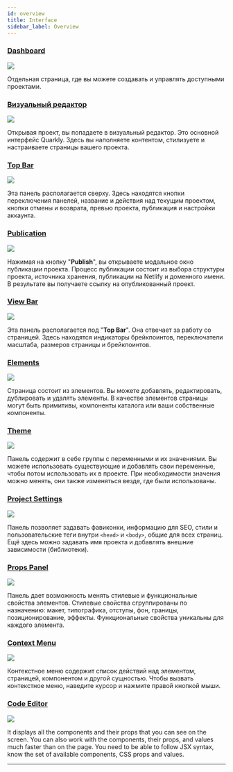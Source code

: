 ```yaml
---
id: overview
title: Interface
sidebar_label: Overview
---
```


### [Dashboard](/interface/dashboard/overview)

![](https://uploads.quarkly.io/609b923c13e4b0001f829749/images/Temp%20Image.png?v=2021-06-01T09:16:30.510Z)

Отдельная страница, где вы можете создавать и управлять доступными проектами.

### [Визуальный редактор](/interface/left-panels/overview)

![](https://uploads.quarkly.io/609b923c13e4b0001f829749/images/Temp%20Image.png?v=2021-06-01T09:16:30.510Z)

Открывая проект, вы попадаете в визуальный редактор. Это основной интерфейс Quarkly. Здесь вы наполняете контентом, стилизуете и настраиваете страницы вашего проекта.

### [Top Bar](/interface/top-bar/overview)

![](https://uploads.quarkly.io/609b923c13e4b0001f829749/images/Temp%20Image.png?v=2021-06-01T09:16:30.510Z)

Эта панель располагается сверху. Здесь находятся кнопки переключения панелей, название и действия над текущим проектом, кнопки отмены и возврата, превью проекта, публикация и настройки аккаунта.

### [Publication](/interface/top-bar/publication/overview)

![](https://uploads.quarkly.io/609b923c13e4b0001f829749/images/Temp%20Image.png?v=2021-06-01T09:16:30.510Z)

Нажимая на кнопку "**Publish**", вы открываете модальное окно публикации проекта. Процесс публикации состоит из выбора структуры проекта, источника хранения, публикации на Netlify и доменного имени. В результате вы получаете ссылку на опубликованный проект.

### [View Bar](/interface/left-panels/view-bar/overview)

![](https://uploads.quarkly.io/609b923c13e4b0001f829749/images/Temp%20Image.png?v=2021-06-01T09:16:30.510Z)

Эта панель располагается под "**Top Bar**". Она отвечает за работу со страницей. Здесь находятся индикаторы брейкпоинтов, переключатели масштаба, размеров страницы и брейкпоинтов.

### [Elements](/interface/left-panels/adding-panel/overview)

![](https://uploads.quarkly.io/609b923c13e4b0001f829749/images/Temp%20Image.png?v=2021-06-01T09:16:30.510Z)

Страница состоит из элементов. Вы можете добавлять, редактировать, дублировать и удалять элементы. В качестве элементов страницы могут быть примитивы, компоненты каталога или ваши собственные компоненты.

### [Theme](/interface/left-panels/theme/overview)

![](https://uploads.quarkly.io/609b923c13e4b0001f829749/images/Temp%20Image.png?v=2021-06-01T09:16:30.510Z)

Панель содержит в себе группы с переменными и их значениями. Вы можете использовать существующие и добавлять свои переменные, чтобы потом использовать их в проекте. При необходимости значения можно менять, они также изменяться везде, где были использованы.

### [Project Settings](/interface/left-panels/project-settings/overview)

![](https://uploads.quarkly.io/609b923c13e4b0001f829749/images/Temp%20Image.png?v=2021-06-01T09:16:30.510Z)

Панель позволяет задавать фавиконки, информацию для SEO, стили и пользовательские теги внутри `<head>` и `<body>`, общие для всех страниц. Ещё здесь можно задавать имя проекта и добавлять внешние зависимости (библиотеки).

### [Props Panel](/interface/left-panels/props-panel/overview)

![](https://uploads.quarkly.io/609b923c13e4b0001f829749/images/Temp%20Image.png?v=2021-06-01T09:16:30.510Z)

Панель дает возможность менять стилевые и функциональные свойства элементов. Стилевые свойства сгруппированы по назначению: макет, типографика, отступы, фон, границы, позиционирование, эффекты. Функциональные свойства уникальны для каждого элемента.

### [Context Menu](/interface/left-panels/context-menu)

![](https://uploads.quarkly.io/609b923c13e4b0001f829749/images/Temp%20Image.png?v=2021-06-01T09:16:30.510Z)

Контекстное меню содержит список действий над элементом, страницей, компонентом и другой сущностью. Чтобы вызвать контекстное меню, наведите курсор и нажмите правой кнопкой мыши.

### [Code Editor](/interface/left-panels/code-editor/overview)

![](https://uploads.quarkly.io/609b923c13e4b0001f829749/images/Temp%20Image.png?v=2021-06-01T09:16:30.510Z)

It displays all the components and their props that you can see on the screen. You can also work with the components, their props, and values much faster than on the page. You need to be able to follow JSX syntax, know the set of available components, CSS props and values.

---
